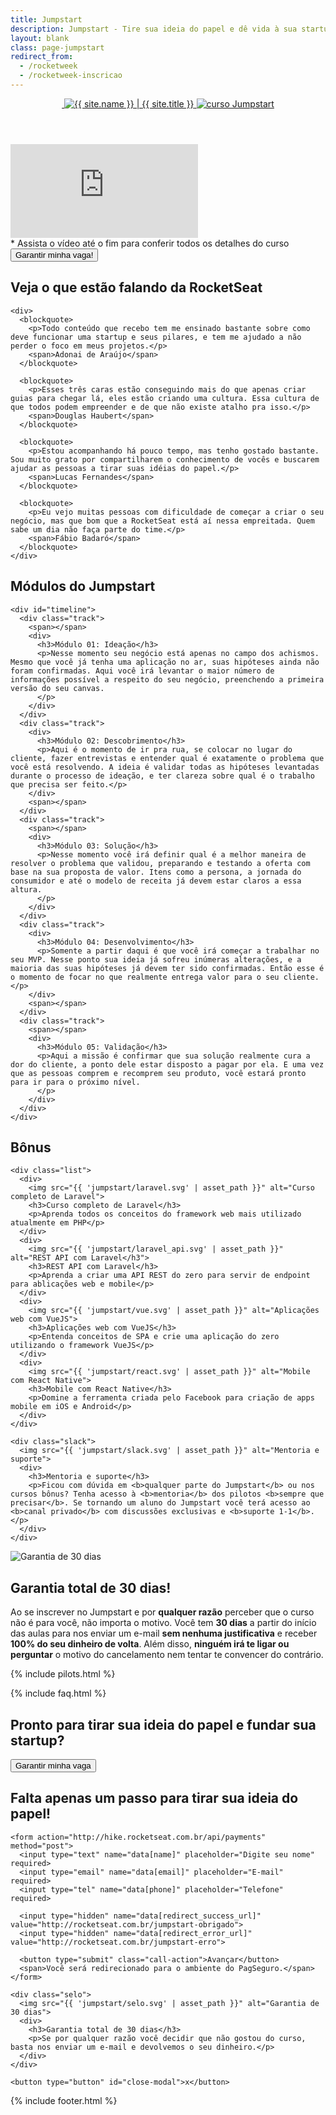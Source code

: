 ```yaml
---
title: Jumpstart
description: Jumpstart - Tire sua ideia do papel e dê vida à sua startup
layout: blank
class: page-jumpstart
redirect_from:
  - /rocketweek
  - /rocketweek-inscricao
---
```


<section id="primary">
  <div class="container">
    <header>
      <a href="{{ site.baseurl }}/" class="logo" title="Conhecer a RocketSeat">
        <img src="{{ 'rocket.svg' | asset_path }}" alt=""/>
        <img src="{{ 'rocketseat-white.svg' | asset_path }}" title="{{ site.name }} | {{ site.title }}" alt="{{ site.name }} | {{ site.title }}"/>
      </a>
      <a href="/" class="logo-jumpstart">
        <img src="{{ 'jumpstart/logo.svg' | asset_path }}" alt="curso Jumpstart">
      </a>
    </header>
    <div id="video-container">
      <div class="responsive-iframe">
        <iframe src="https://www.youtube.com/embed/i6iK9p8BZkg?rel=0&amp;controls=0&amp;showinfo=0" frameborder="0" allowfullscreen></iframe>
      </div>
    </div>
    <footer>
      <span>* Assista o vídeo até o fim para conferir todos os detalhes do curso</span>
      <button type="button" class="call-action open-modal">Garantir minha vaga!</button>
    </footer>
  </div>
</section>

<section id="statements">
  <div class="container">
    <h2>Veja o que estão falando da Rocket<b>Seat</b></h2>

    <div>
      <blockquote>
        <p>Todo conteúdo que recebo tem me ensinado bastante sobre como deve funcionar uma startup e seus pilares, e tem me ajudado a não perder o foco em meus projetos.</p>
        <span>Adonai de Araújo</span>
      </blockquote>

      <blockquote>
        <p>Esses três caras estão conseguindo mais do que apenas criar guias para chegar lá, eles estão criando uma cultura. Essa cultura de que todos podem empreender e de que não existe atalho pra isso.</p>
        <span>Douglas Haubert</span>
      </blockquote>

      <blockquote>
        <p>Estou acompanhando há pouco tempo, mas tenho gostado bastante. Sou muito grato por compartilharem o conhecimento de vocês e buscarem ajudar as pessoas a tirar suas idéias do papel.</p>
        <span>Lucas Fernandes</span>
      </blockquote>

      <blockquote>
        <p>Eu vejo muitas pessoas com dificuldade de começar a criar o seu negócio, mas que bom que a RocketSeat está aí nessa empreitada. Quem sabe um dia não faça parte do time.</p>
        <span>Fábio Badaró</span>
      </blockquote>
    </div>
  </div>
</section>

<section id="modulos">
  <div class="container">
    <h2>Módulos do Jumpstart</h2>

    <div id="timeline">
      <div class="track">
        <span></span>
        <div>
          <h3>Módulo 01: Ideação</h3>
          <p>Nesse momento seu negócio está apenas no campo dos achismos. Mesmo que você já tenha uma aplicação no ar, suas hipóteses ainda não foram confirmadas. Aqui você irá levantar o maior número de informações possível a respeito do seu negócio, preenchendo a primeira versão do seu canvas.
          </p>
        </div>
      </div>
      <div class="track">
        <div>
          <h3>Módulo 02: Descobrimento</h3>
          <p>Aqui é o momento de ir pra rua, se colocar no lugar do cliente, fazer entrevistas e entender qual é exatamente o problema que você está resolvendo. A ideia é validar todas as hipóteses levantadas durante o processo de ideação, e ter clareza sobre qual é o trabalho que precisa ser feito.</p>
        </div>
        <span></span>
      </div>
      <div class="track">
        <span></span>
        <div>
          <h3>Módulo 03: Solução</h3>
          <p>Nesse momento você irá definir qual é a melhor maneira de resolver o problema que validou, preparando e testando a oferta com base na sua proposta de valor. Itens como a persona, a jornada do consumidor e até o modelo de receita já devem estar claros a essa altura.
          </p>
        </div>
      </div>
      <div class="track">
        <div>
          <h3>Módulo 04: Desenvolvimento</h3>
          <p>Somente a partir daqui é que você irá começar a trabalhar no seu MVP. Nesse ponto sua ideia já sofreu inúmeras alterações, e a maioria das suas hipóteses já devem ter sido confirmadas. Então esse é o momento de focar no que realmente entrega valor para o seu cliente.</p>
        </div>
        <span></span>
      </div>
      <div class="track">
        <span></span>
        <div>
          <h3>Módulo 05: Validação</h3>
          <p>Aqui a missão é confirmar que sua solução realmente cura a dor do cliente, a ponto dele estar disposto a pagar por ela. E uma vez que as pessoas comprem e recomprem seu produto, você estará pronto para ir para o próximo nível.
          </p>
        </div>
      </div>
    </div>
  </div>
</section>

<section id="bonus">
  <div class="container">
    <h2>Bônus</h2>

    <div class="list">
      <div>
        <img src="{{ 'jumpstart/laravel.svg' | asset_path }}" alt="Curso completo de Laravel">
        <h3>Curso completo de Laravel</h3>
        <p>Aprenda todos os conceitos do framework web mais utilizado atualmente em PHP</p>
      </div>
      <div>
        <img src="{{ 'jumpstart/laravel_api.svg' | asset_path }}" alt="REST API com Laravel</h3">
        <h3>REST API com Laravel</h3>
        <p>Aprenda a criar uma API REST do zero para servir de endpoint para ablicações web e mobile</p>
      </div>
      <div>
        <img src="{{ 'jumpstart/vue.svg' | asset_path }}" alt="Aplicações web com VueJS">
        <h3>Aplicações web com VueJS</h3>
        <p>Entenda conceitos de SPA e crie uma aplicação do zero utilizando o framework VueJS</p>
      </div>
      <div>
        <img src="{{ 'jumpstart/react.svg' | asset_path }}" alt="Mobile com React Native">
        <h3>Mobile com React Native</h3>
        <p>Domine a ferramenta criada pelo Facebook para criação de apps mobile em iOS e Android</p>
      </div>
    </div>

    <div class="slack">
      <img src="{{ 'jumpstart/slack.svg' | asset_path }}" alt="Mentoria e suporte">
      <div>
        <h3>Mentoria e suporte</h3>
        <p>Ficou com dúvida em <b>qualquer parte do Jumpstart</b> ou nos cursos bônus? Tenha acesso à <b>mentoria</b> dos pilotos <b>sempre que precisar</b>. Se tornando um aluno do Jumpstart você terá acesso ao <b>canal privado</b> com discussões exclusivas e <b>suporte 1-1</b>.</p>
      </div>
    </div>
  </div>
</section>

<section id="garantia">
  <div class="container">
    <img src="{{ 'jumpstart/selo.svg' | asset_path }}" alt="Garantia de 30 dias">
    <div>
      <h2>Garantia total de 30 dias!</h2>
      <p>Ao se inscrever no Jumpstart e por <b>qualquer razão</b> perceber que o curso não é para você, não importa o motivo. Você tem <b>30 dias</b> a partir do início das aulas para nos enviar um e-mail <b>sem nenhuma justificativa</b> e receber <b>100% do seu dinheiro de volta</b>. Além disso, <b>ninguém irá te ligar ou perguntar</b> o motivo do cancelamento nem tentar te convencer do contrário.</p>
    </div>
  </div>
</section>

{% include pilots.html %}

{% include faq.html %}

<section id="final">
  <div class="container">
    <h2>Pronto para tirar sua ideia do papel e fundar sua startup?</h2>
    <button class="call-action open-modal" type="button">Garantir minha vaga</button>
  </div>
</section>

<div id="modal">
  <div id="modal-content">
    <h2>Falta apenas um passo para <b>tirar sua ideia do papel!</b></h2>

    <form action="http://hike.rocketseat.com.br/api/payments" method="post">
      <input type="text" name="data[name]" placeholder="Digite seu nome" required>
      <input type="email" name="data[email]" placeholder="E-mail" required>
      <input type="tel" name="data[phone]" placeholder="Telefone" required>

      <input type="hidden" name="data[redirect_success_url]" value="http://rocketseat.com.br/jumpstart-obrigado">
      <input type="hidden" name="data[redirect_error_url]" value="http://rocketseat.com.br/jumpstart-erro">

      <button type="submit" class="call-action">Avançar</button>
      <span>Você será redirecionado para o ambiente do PagSeguro.</span>
    </form>

    <div class="selo">
      <img src="{{ 'jumpstart/selo.svg' | asset_path }}" alt="Garantia de 30 dias">
      <div>
        <h3>Garantia total de 30 dias</h3>
        <p>Se por qualquer razão você decidir que não gostou do curso, basta nos enviar um e-mail e devolvemos o seu dinheiro.</p>
      </div>
    </div>

    <button type="button" id="close-modal">x</button>
  </div>
</div>

<div id="footer-container">
  {% include footer.html %}
</div>
